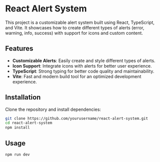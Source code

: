 # React Alert System

This project is a customizable alert system built using React, TypeScript, and Vite. It showcases how to create different types of alerts (error, warning, info, success) with support for icons and custom content.

## Features

- **Customizable Alerts**: Easily create and style different types of alerts.
- **Icon Support**: Integrate icons with alerts for better user experience.
- **TypeScript**: Strong typing for better code quality and maintainability.
- **Vite**: Fast and modern build tool for an optimized development experience.

## Installation

Clone the repository and install dependencies:

```bash
git clone https://github.com/yourusername/react-alert-system.git
cd react-alert-system
npm install

```

## Usage

```bash
npm run dev
```
